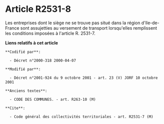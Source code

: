 # Article R2531-8

Les entreprises dont le siège ne se trouve pas situé dans la région d'Ile-de-France sont assujetties au versement de
transport lorsqu'elles remplissent les conditions imposées à l'article R. 2531-7.

**Liens relatifs à cet article**

	**Codifié par**:

	  - Décret n°2000-318 2000-04-07

	**Modifié par**:

	  - Décret n°2001-924 du 9 octobre 2001 - art. 23 (V) JORF 10 octobre 2001

	**Anciens textes**:

	  - CODE DES COMMUNES. - art. R263-10 (M)

	**Cite**:

	  - Code général des collectivités territoriales - art. R2531-7 (M)
